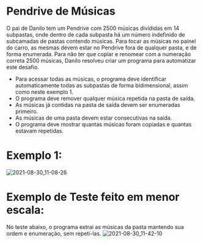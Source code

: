 # Pendrive de Músicas
O pai de Danilo tem um Pendrive com 2500 músicas divididas em 14 subpastas, onde dentro de cada subpasta há um número indefinido de subcamadas de pastas contendo músicas. Para tocar as músicas no painel do carro, as mesmas devem estar no Pendrive fora de qualquer pasta, e de forma enumerada.
Para não ter que copiar e renomear com a numeração correta 2500 músicas, Danilo resolveu criar um programa para automatizar este desafio.

* Para acessar todas as músicas, o programa deve identificar automaticamente todas as subpastas de forma bidimensional, assim como neste exemplo 1. 
* O programa deve remover qualquer música repetida na pasta de saída.
* As músicas já contidas na pasta de saída devem ser enumeradas primeiro.
* As músicas de uma pasta devem estar consecutivas na saída.
* O programa deve mostrar quantas músicas foram copiadas e quantas estavam repetidas.
# Exemplo 1:
![2021-08-30_11-08-26](https://user-images.githubusercontent.com/75738653/131353876-c8d8e476-47dd-4017-95c9-6c537e6aa79b.gif)
# Exemplo de Teste feito em menor escala:
No teste abaixo, o programa extrai as músicas da pasta mantendo sua ordem e enumeração, sem repetí-las.
![2021-08-30_11-42-10](https://user-images.githubusercontent.com/75738653/131357498-51e1ad1d-d7d0-480f-8a2d-e28659784c40.gif)

